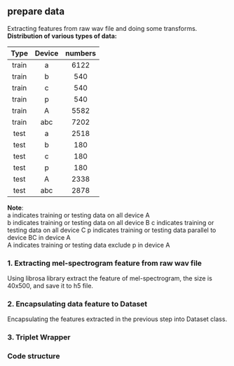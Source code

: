 ## prepare data
Extracting features from raw wav file and doing some transforms.  
**Distribution of various types of data:**  

| Type | Device | numbers |  
|:----: | :----: | :----: |  
| train | a | 6122|
| train | b | 540 |
| train | c | 540 |
| train | p | 540 |
| train | A | 5582|
| train | abc| 7202|
| test | a | 2518|
| test | b | 180 |
| test | c | 180 |
| test | p | 180 |
| test | A | 2338 |
| test | abc| 2878 |
**Note**:  
a indicates training or testing data on all device A  
b indicates training or testing data on all device B
c indicates training or testing data on all device C
p indicates training or testing data parallel to device BC in device A  
A indicates training or testing data exclude p in device A 

### 1. Extracting mel-spectrogram feature from raw wav file  
Using librosa library extract the feature of mel-spectrogram, the size is 40x500, and save it to h5 file.
    
### 2. Encapsulating data feature to Dataset  
Encapsulating the features extracted in the previous step into Dataset class.  
### 3. Triplet Wrapper


### Code structure